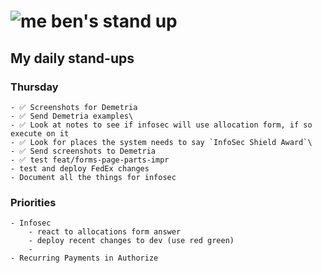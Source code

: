 # ![me](https://avatars2.githubusercontent.com/u/5232044?s=50&v=4) ben's stand up

## My daily stand-ups

### Thursday

    - ✅ Screenshots for Demetria
    - ✅ Send Demetria examples\
    - ✅ Look at notes to see if infosec will use allocation form, if so execute on it
    - ✅ Look for places the system needs to say `InfoSec Shield Award`\
    - ✅ Send screenshots to Demetria
    - ✅ test feat/forms-page-parts-impr
    - test and deploy FedEx changes
    - Document all the things for infosec
    
### Priorities 
   
    - Infosec
        - react to allocations form answer
        - deploy recent changes to dev (use red green)
        - 
    - Recurring Payments in Authorize

